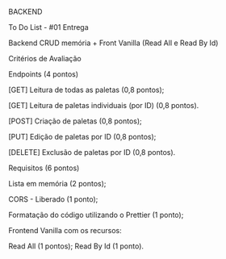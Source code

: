 BACKEND

To Do List - #01 Entrega 

Backend CRUD memória + Front Vanilla (Read All e Read By Id)

Critérios de Avaliação

Endpoints (4 pontos)

[GET] Leitura de todas as paletas (0,8 pontos);

[GET] Leitura de paletas individuais (por ID) (0,8 pontos).

[POST] Criação de paletas (0,8 pontos);

[PUT] Edição de paletas por ID (0,8 pontos);

[DELETE] Exclusão de paletas por ID (0,8 pontos).

Requisitos (6 pontos)

Lista em memória (2 pontos);

CORS - Liberado (1 ponto);

Formatação do código utilizando o Prettier (1 ponto);

Frontend Vanilla com os recursos:

Read All (1 pontos);
Read By Id (1 ponto).
